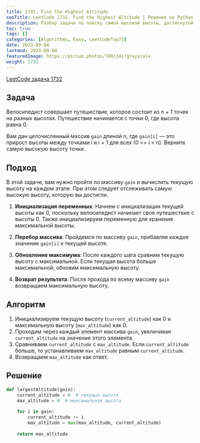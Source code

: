 ```yaml
---
title: 1732. Find the Highest Altitude
seoTitle: LeetCode 1732. Find the Highest Altitude | Решение на Python.
description: Разбор задачи по поиску самой высокой высоты, достигнутой велосипедистом.
toc: true
tags: []
categories: [Algorithms, Easy, LeetCodeTop75]
date: 2023-09-04
lastmod: 2023-09-04
featuredImage: https://picsum.photos/700/241?grayscale
weight: 1732
---
```


[LeetCode задача 1732](<https://leetcode.com/problems/find-the-highest-altitude/>)

## Задача

Велосипедист совершает путешествие, которое состоит из n + 1 точек на разных высотах. Путешествие начинается с точки 0, где высота равна 0.

Вам дан целочисленный массив `gain` длиной n, где `gain[i]` — это прирост высоты между точками i и i + 1 для всех (0 <= i < n). Верните самую высокую высоту точки.

## Подход

В этой задаче, вам нужно пройти по массиву `gain` и вычислить текущую высоту на каждом этапе. При этом следует отслеживать самую высокую высоту, которую вы достигли.

1. **Инициализация переменных**: Начнем с инициализации текущей высоты как 0, поскольку велосипедист начинает свое путешествие с высоты 0. Также инициализируем переменную для хранения максимальной высоты.

2. **Перебор массива**: Пройдемся по массиву `gain`, прибавляя каждое значение `gain[i]` к текущей высоте.

3. **Обновление максимума**: После каждого шага сравним текущую высоту с максимальной. Если текущая высота больше максимальной, обновим максимальную высоту.

4. **Возврат результата**: После прохода по всему массиву `gain` возвращаем максимальную высоту.

## Алгоритм

1. Инициализируем текущую высоту (`current_altitude`) как 0 и максимальную высоту (`max_altitude`) как 0.
2. Проходим через каждый элемент массива `gain`, увеличивая `current_altitude` на значение этого элемента.
3. Сравниваем `current_altitude` с `max_altitude`. Если `current_altitude` больше, то устанавливаем `max_altitude` равным `current_altitude`.
4. Возвращаем `max_altitude` как ответ.

## Решение

```python
def largestAltitude(gain):
    current_altitude = 0  # текущая высота
    max_altitude = 0  # максимальная высота
    
    for i in gain:
        current_altitude += i
        max_altitude = max(max_altitude, current_altitude)
    
    return max_altitude
```
